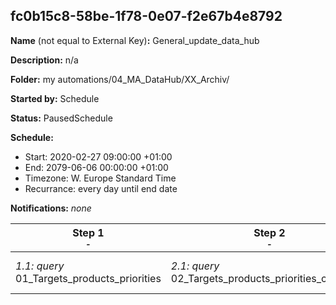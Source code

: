## fc0b15c8-58be-1f78-0e07-f2e67b4e8792

**Name** (not equal to External Key)**:** General_update_data_hub

**Description:** n/a

**Folder:** my automations/04_MA_DataHub/XX_Archiv/

**Started by:** Schedule

**Status:** PausedSchedule

**Schedule:**

* Start: 2020-02-27 09:00:00 +01:00
* End: 2079-06-06 00:00:00 +01:00
* Timezone: W. Europe Standard Time
* Recurrance: every day until end date

**Notifications:** _none_


| Step 1<br>_<small>-</small>_ | Step 2<br>_<small>-</small>_ | Step 3<br>_<small>-</small>_ | Step 4<br>_<small>-</small>_ |
| --- | --- | --- | --- |
| _1.1: query_<br>01_Targets_products_priorities | _2.1: query_<br>02_Targets_products_priorities_combined | _3.1: query_<br>03_Targets_products_priorities_combined_per_cust | _4.1: query_<br>depr_04_general_datahub_all-in-one |
